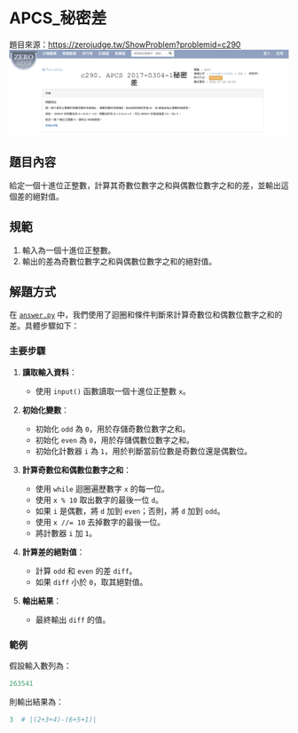 # APCS_秘密差
題目來源：https://zerojudge.tw/ShowProblem?problemid=c290
![alt text](image.png)

## 題目內容

給定一個十進位正整數，計算其奇數位數字之和與偶數位數字之和的差，並輸出這個差的絕對值。

## 規範

1. 輸入為一個十進位正整數。
2. 輸出的差為奇數位數字之和與偶數位數字之和的絕對值。

## 解題方式

在 [`answer.py`](answer.py) 中，我們使用了迴圈和條件判斷來計算奇數位和偶數位數字之和的差。具體步驟如下：

### 主要步驟

1. **讀取輸入資料**：
    - 使用 `input()` 函數讀取一個十進位正整數 `x`。

2. **初始化變數**：
    - 初始化 `odd` 為 `0`，用於存儲奇數位數字之和。
    - 初始化 `even` 為 `0`，用於存儲偶數位數字之和。
    - 初始化計數器 `i` 為 `1`，用於判斷當前位數是奇數位還是偶數位。

3. **計算奇數位和偶數位數字之和**：
    - 使用 `while` 迴圈遍歷數字 `x` 的每一位。
    - 使用 `x % 10` 取出數字的最後一位 `d`。
    - 如果 `i` 是偶數，將 `d` 加到 `even`；否則，將 `d` 加到 `odd`。
    - 使用 `x //= 10` 去掉數字的最後一位。
    - 將計數器 `i` 加 `1`。

4. **計算差的絕對值**：
    - 計算 `odd` 和 `even` 的差 `diff`。
    - 如果 `diff` 小於 `0`，取其絕對值。

5. **輸出結果**：
    - 最終輸出 `diff` 的值。

### 範例

假設輸入數列為：

```python
263541
```

則輸出結果為：
```python
3  # |(2+3+4)-(6+5+1)|
```
